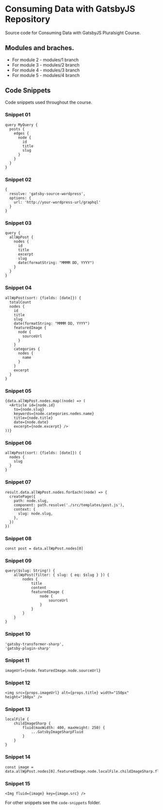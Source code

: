 # Consuming Data with GatsbyJS Repository

Source code for Consuming Data with GatsbyJS Pluralsight Course.

## Modules and braches.

* For module 2 - modules/1 branch
* For module 3 - modules/2 branch
* For module 4 - modules/3 branch
* For module 5 - modules/4 branch

## Code Snippets

Code snippets used throughout the course.

### Snippet 01

```javscript
query MyQuery {
  posts {
    edges {
      node {
        id
        title
        slug
      }
    }
  }
}
```

### Snippet 02

```javscript
{
  resolve: 'gatsby-source-wordpress',
  options: {
    url: 'http://your-wordpress-url/graphql'
  }
}
```

### Snippet 03

```javscript
query {
  allWpPost {
    nodes {
      id
      title
      excerpt
      slug
      date(formatString: "MMMM DD, YYYY")
    }
  }
}
```

### Snippet 04

```javscript
allWpPost(sort: {fields: [date]}) {
  totalCount
  nodes {
    id
    title
    slug
    date(formatString: "MMMM DD, YYYY")
    featuredImage {
      node {
        sourceUrl
      }
    }
    categories {
      nodes {
        name
      }
    }
    excerpt
  }
}
```

### Snippet 05

```javscript
{data.allWpPost.nodes.map((node) => (
  <Article id={node.id}
    to={node.slug}
    keywords={node.categories.nodes.name}
    title={node.title}
    date={node.date}
    excerpt={node.excerpt} />
))}
```

### Snippet 06

```javscript
allWpPost(sort: {fields: [date]}) {
  nodes {
    slug
  }
}
```

### Snippet 07

```javscript
result.data.allWpPost.nodes.forEach((node) => {
  createPage({
    path: node.slug,
    component: path.resolve('./src/templates/post.js'),
    context: {
      slug: node.slug,
    },
  })
})
```

### Snippet 08

```javscript
const post = data.allWpPost.nodes[0]
```

### Snippet 09

```javscript
query($slug: String!) {
    allWpPost(filter: { slug: { eq: $slug } }) {
        nodes {
            title
            content
            featuredImage {
                node {
                    sourceUrl
                }
            }
        }
    }
}
```

### Snippet 10

```javscript
'gatsby-transformer-sharp',
'gatsby-plugin-sharp'
```

### Snippet 11

```javscript
imageUrl={node.featuredImage.node.sourceUrl}
```

### Snippet 12

```javscript
<img src={props.imageUrl} alt={props.title} width="150px" height="160px" />
```

### Snippet 13

```javscript
localFile {
    childImageSharp {
        fluid(maxWidth: 400, maxHeight: 250) {
            ...GatsbyImageSharpFluid
        }
    }
}
```

### Snippet 14

```javscript
const image = data.allWpPost.nodes[0].featuredImage.node.localFile.childImageSharp.fluid
```

### Snippet 15

```javscript
<Img fluid={image} key={image.src} />
```
For other snippets see the ```code-snippets``` folder.
